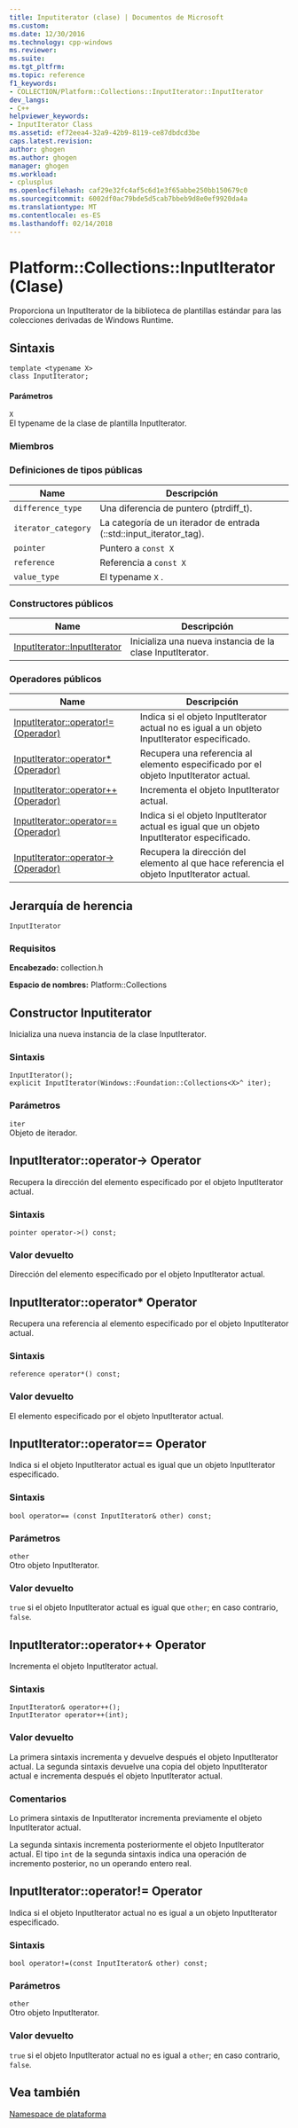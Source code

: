 ```yaml
---
title: Inputiterator (clase) | Documentos de Microsoft
ms.custom: 
ms.date: 12/30/2016
ms.technology: cpp-windows
ms.reviewer: 
ms.suite: 
ms.tgt_pltfrm: 
ms.topic: reference
f1_keywords:
- COLLECTION/Platform::Collections::InputIterator::InputIterator
dev_langs:
- C++
helpviewer_keywords:
- InputIterator Class
ms.assetid: ef72eea4-32a9-42b9-8119-ce87dbdcd3be
caps.latest.revision: 
author: ghogen
ms.author: ghogen
manager: ghogen
ms.workload:
- cplusplus
ms.openlocfilehash: caf29e32fc4af5c6d1e3f65abbe250bb150679c0
ms.sourcegitcommit: 6002df0ac79bde5d5cab7bbeb9d8e0ef9920da4a
ms.translationtype: MT
ms.contentlocale: es-ES
ms.lasthandoff: 02/14/2018
---
```

# <a name="platformcollectionsinputiterator-class"></a>Platform::Collections::InputIterator (Clase)
Proporciona un InputIterator de la biblioteca de plantillas estándar para las colecciones derivadas de Windows Runtime.  
  
## <a name="syntax"></a>Sintaxis  
  
```  
template <typename X>  
class InputIterator;  
```  
  
#### <a name="parameters"></a>Parámetros  
 `X`  
 El typename de la clase de plantilla InputIterator.  
  
### <a name="members"></a>Miembros  
  
### <a name="public-typedefs"></a>Definiciones de tipos públicas  
  
|Name|Descripción|  
|----------|-----------------|  
|`difference_type`|Una diferencia de puntero (ptrdiff_t).|  
|`iterator_category`|La categoría de un iterador de entrada (::std::input_iterator_tag).|  
|`pointer`|Puntero a `const X`|  
|`reference`|Referencia a `const X`|  
|`value_type`|El typename `X` .|  
  
### <a name="public-constructors"></a>Constructores públicos  
  
|Name|Descripción|  
|----------|-----------------|  
|[InputIterator::InputIterator](#ctor)|Inicializa una nueva instancia de la clase InputIterator.|  
  
### <a name="public-operators"></a>Operadores públicos  
  
|Name|Descripción|  
|----------|-----------------|  
|[InputIterator::operator!= (Operador)](#operator-inequality)|Indica si el objeto InputIterator actual no es igual a un objeto InputIterator especificado.|  
|[InputIterator::operator* (Operador)](#operator-decrement)|Recupera una referencia al elemento especificado por el objeto InputIterator actual.|  
|[InputIterator::operator++ (Operador)](#operator-increment)|Incrementa el objeto InputIterator actual.|  
|[InputIterator::operator== (Operador)](#operator-equality)|Indica si el objeto InputIterator actual es igual que un objeto InputIterator especificado.|  
|[InputIterator::operator-> (Operador)](#operator-arrow)|Recupera la dirección del elemento al que hace referencia el objeto InputIterator actual.|  
  
## <a name="inheritance-hierarchy"></a>Jerarquía de herencia  
 `InputIterator`  
  
### <a name="requirements"></a>Requisitos  
 **Encabezado:** collection.h  
  
 **Espacio de nombres:** Platform::Collections  

## <a name="ctor"></a>  Constructor Inputiterator
Inicializa una nueva instancia de la clase InputIterator.  
  
### <a name="syntax"></a>Sintaxis  
  
```  
InputIterator();  
explicit InputIterator(Windows::Foundation::Collections<X>^ iter);  
```  
  
### <a name="parameters"></a>Parámetros  
 `iter`  
 Objeto de iterador.  
  


## <a name="operator-arrow"></a>  InputIterator::operator-&gt; Operator
Recupera la dirección del elemento especificado por el objeto InputIterator actual.  
  
### <a name="syntax"></a>Sintaxis  
  
```  
pointer operator->() const;  
```  
  
### <a name="return-value"></a>Valor devuelto  
 Dirección del elemento especificado por el objeto InputIterator actual.  
  


## <a name="operator-dereference"></a>  InputIterator::operator* Operator
Recupera una referencia al elemento especificado por el objeto InputIterator actual.  
  
### <a name="syntax"></a>Sintaxis  
  
```  
reference operator*() const;  
```  
  
### <a name="return-value"></a>Valor devuelto  
 El elemento especificado por el objeto InputIterator actual.  
  


## <a name="operator-equality"></a>  InputIterator::operator== Operator
Indica si el objeto InputIterator actual es igual que un objeto InputIterator especificado.  
  
### <a name="syntax"></a>Sintaxis  
  
```  
bool operator== (const InputIterator& other) const;  
```  
  
### <a name="parameters"></a>Parámetros  
 `other`  
 Otro objeto InputIterator.  
  
### <a name="return-value"></a>Valor devuelto  
 `true` si el objeto InputIterator actual es igual que `other`; en caso contrario, `false`.  
  


## <a name="operator-increment"></a>  InputIterator::operator++ Operator
Incrementa el objeto InputIterator actual.  
  
### <a name="syntax"></a>Sintaxis  
  
```    
InputIterator& operator++();   
InputIterator operator++(int);  
```  
  
### <a name="return-value"></a>Valor devuelto  
 La primera sintaxis incrementa y devuelve después el objeto InputIterator actual. La segunda sintaxis devuelve una copia del objeto InputIterator actual e incrementa después el objeto InputIterator actual.  
  
### <a name="remarks"></a>Comentarios  
 Lo primera sintaxis de InputIterator incrementa previamente el objeto InputIterator actual.  
  
 La segunda sintaxis incrementa posteriormente el objeto InputIterator actual. El tipo `int` de la segunda sintaxis indica una operación de incremento posterior, no un operando entero real.  
  


## <a name="operator-inequality"></a>  InputIterator::operator!= Operator
Indica si el objeto InputIterator actual no es igual a un objeto InputIterator especificado.  
  
### <a name="syntax"></a>Sintaxis  
  
```  
bool operator!=(const InputIterator& other) const;  
```  
  
### <a name="parameters"></a>Parámetros  
 `other`  
 Otro objeto InputIterator.  
  
### <a name="return-value"></a>Valor devuelto  
 `true` si el objeto InputIterator actual no es igual a `other`; en caso contrario, `false`.   

  
## <a name="see-also"></a>Vea también  
 [Namespace de plataforma](platform-namespace-c-cx.md)